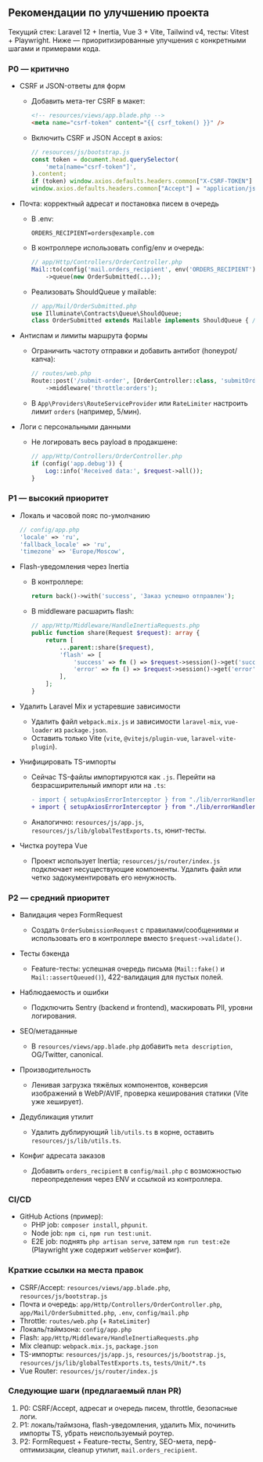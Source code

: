 ## Рекомендации по улучшению проекта

Текущий стек: Laravel 12 + Inertia, Vue 3 + Vite, Tailwind v4, тесты: Vitest + Playwright. Ниже — приоритизированные улучшения с конкретными шагами и примерами кода.

### P0 — критично

- CSRF и JSON-ответы для форм

    - Добавить мета-тег CSRF в макет:
        ```html
        <!-- resources/views/app.blade.php -->
        <meta name="csrf-token" content="{{ csrf_token() }}" />
        ```
    - Включить CSRF и JSON Accept в axios:
        ```js
        // resources/js/bootstrap.js
        const token = document.head.querySelector(
            'meta[name="csrf-token"]',
        ).content;
        if (token) window.axios.defaults.headers.common["X-CSRF-TOKEN"] = token;
        window.axios.defaults.headers.common["Accept"] = "application/json";
        ```

- Почта: корректный адресат и постановка писем в очередь

    - В .env:
        ```env
        ORDERS_RECIPIENT=orders@example.com
        ```
    - В контроллере использовать config/env и очередь:
        ```php
        // app/Http/Controllers/OrderController.php
        Mail::to(config('mail.orders_recipient', env('ORDERS_RECIPIENT')))
            ->queue(new OrderSubmitted(...));
        ```
    - Реализовать ShouldQueue у mailable:
        ```php
        // app/Mail/OrderSubmitted.php
        use Illuminate\Contracts\Queue\ShouldQueue;
        class OrderSubmitted extends Mailable implements ShouldQueue { /* ... */ }
        ```

- Антиспам и лимиты маршрута формы

    - Ограничить частоту отправки и добавить антибот (honeypot/капча):
        ```php
        // routes/web.php
        Route::post('/submit-order', [OrderController::class, 'submitOrder'])
            ->middleware('throttle:orders');
        ```
    - В `App\Providers\RouteServiceProvider` или `RateLimiter` настроить лимит `orders` (например, 5/мин).

- Логи с персональными данными
    - Не логировать весь payload в продакшене:
        ```php
        // app/Http/Controllers/OrderController.php
        if (config('app.debug')) {
            Log::info('Received data:', $request->all());
        }
        ```

### P1 — высокий приоритет

- Локаль и часовой пояс по-умолчанию

    ```php
    // config/app.php
    'locale' => 'ru',
    'fallback_locale' => 'ru',
    'timezone' => 'Europe/Moscow',
    ```

- Flash-уведомления через Inertia

    - В контроллере:
        ```php
        return back()->with('success', 'Заказ успешно отправлен');
        ```
    - В middleware расшарить flash:
        ```php
        // app/Http/Middleware/HandleInertiaRequests.php
        public function share(Request $request): array {
            return [
                ...parent::share($request),
                'flash' => [
                    'success' => fn () => $request->session()->get('success'),
                    'error' => fn () => $request->session()->get('error'),
                ],
            ];
        }
        ```

- Удалить Laravel Mix и устаревшие зависимости

    - Удалить файл `webpack.mix.js` и зависимости `laravel-mix`, `vue-loader` из `package.json`.
    - Оставить только Vite (`vite`, `@vitejs/plugin-vue`, `laravel-vite-plugin`).

- Унифицировать TS-импорты

    - Сейчас TS-файлы импортируются как `.js`. Перейти на безрасширительный импорт или на `.ts`:
        ```diff
        - import { setupAxiosErrorInterceptor } from "./lib/errorHandler.js";
        + import { setupAxiosErrorInterceptor } from "./lib/errorHandler";
        ```
    - Аналогично: `resources/js/app.js`, `resources/js/lib/globalTestExports.ts`, юнит-тесты.

- Чистка роутера Vue
    - Проект использует Inertia; `resources/js/router/index.js` подключает несуществующие компоненты. Удалить файл или четко задокументировать его ненужность.

### P2 — средний приоритет

- Валидация через FormRequest

    - Создать `OrderSubmissionRequest` c правилами/сообщениями и использовать его в контроллере вместо `$request->validate()`.

- Тесты бэкенда

    - Feature-тесты: успешная очередь письма (`Mail::fake()` и `Mail::assertQueued()`), 422-валидация для пустых полей.

- Наблюдаемость и ошибки

    - Подключить Sentry (backend и frontend), маскировать PII, уровни логирования.

- SEO/метаданные

    - В `resources/views/app.blade.php` добавить `meta description`, OG/Twitter, canonical.

- Производительность

    - Ленивая загрузка тяжёлых компонентов, конверсия изображений в WebP/AVIF, проверка кеширования статики (Vite уже хеширует).

- Дедубликация утилит

    - Удалить дублирующий `lib/utils.ts` в корне, оставить `resources/js/lib/utils.ts`.

- Конфиг адресата заказов
    - Добавить `orders_recipient` в `config/mail.php` с возможностью переопределения через ENV и ссылкой из контроллера.

### CI/CD

- GitHub Actions (пример):
    - PHP job: `composer install`, `phpunit`.
    - Node job: `npm ci`, `npm run test:unit`.
    - E2E job: поднять `php artisan serve`, затем `npm run test:e2e` (Playwright уже содержит `webServer` конфиг).

### Краткие ссылки на места правок

- CSRF/Accept: `resources/views/app.blade.php`, `resources/js/bootstrap.js`
- Почта и очередь: `app/Http/Controllers/OrderController.php`, `app/Mail/OrderSubmitted.php`, `.env`, `config/mail.php`
- Throttle: `routes/web.php` (+ `RateLimiter`)
- Локаль/таймзона: `config/app.php`
- Flash: `app/Http/Middleware/HandleInertiaRequests.php`
- Mix cleanup: `webpack.mix.js`, `package.json`
- TS-импорты: `resources/js/app.js`, `resources/js/bootstrap.js`, `resources/js/lib/globalTestExports.ts`, `tests/Unit/*.ts`
- Vue Router: `resources/js/router/index.js`

### Следующие шаги (предлагаемый план PR)

1. P0: CSRF/Accept, адресат и очередь писем, throttle, безопасные логи.
2. P1: локаль/таймзона, flash-уведомления, удалить Mix, починить импорты TS, убрать неиспользуемый роутер.
3. P2: FormRequest + Feature-тесты, Sentry, SEO-мета, перф-оптимизации, cleanup утилит, `mail.orders_recipient`.
